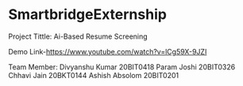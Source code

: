 # SmartbridgeExternship

Project Tittle: Ai-Based Resume Screening 

Demo Link-https://www.youtube.com/watch?v=lCg59X-9JZI

Team Member:
Divyanshu Kumar 20BIT0418
Param Joshi 20BIT0326
 Chhavi Jain 20BKT0144
Ashish Absolom 20BIT0201 

